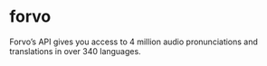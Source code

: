 # forvo
Forvo’s API gives you access to 4 million audio pronunciations and translations in over 340 languages. 
